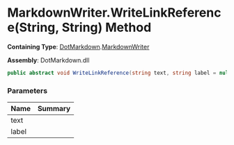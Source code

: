 # MarkdownWriter\.WriteLinkReference\(String, String\) Method

**Containing Type**: [DotMarkdown](../../README.md)\.[MarkdownWriter](../README.md)

**Assembly**: DotMarkdown\.dll

```csharp
public abstract void WriteLinkReference(string text, string label = null)
```

### Parameters

| Name | Summary |
| ---- | ------- |
| text | |
| label | |

